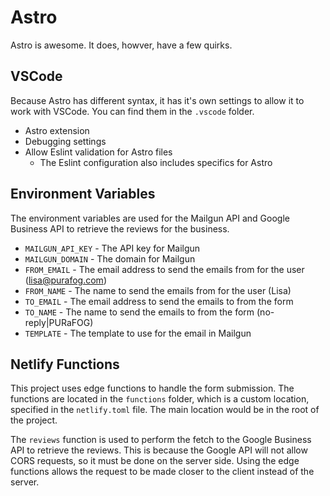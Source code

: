# Astro

Astro is awesome. It does, howver, have a few quirks.

## VSCode

Because Astro has different syntax, it has it's own settings to allow it to work with VSCode.
You can find them in the `.vscode` folder.

- Astro extension
- Debugging settings
- Allow Eslint validation for Astro files
  - The Eslint configuration also includes specifics for Astro

## Environment Variables

The environment variables are used for the Mailgun API and Google Business API to retrieve the reviews
for the business.

- `MAILGUN_API_KEY` - The API key for Mailgun
- `MAILGUN_DOMAIN` - The domain for Mailgun
- `FROM_EMAIL` - The email address to send the emails from for the user (lisa@purafog.com)
- `FROM_NAME` - The name to send the emails from for the user (Lisa)
- `TO_EMAIL` - The email address to send the emails to from the form
- `TO_NAME` - The name to send the emails to from the form (no-reply|PURaFOG)
- `TEMPLATE` - The template to use for the email in Mailgun


## Netlify Functions

This project uses edge functions to handle the form submission. The functions are located in the `functions` folder,
which is a custom location, specified in the `netlify.toml` file. The main location would be in the root of the project.

The `reviews` function is used to perform the fetch to the Google Business API to retrieve the reviews. This is because
the Google API will not allow CORS requests, so it must be done on the server side. Using the edge functions allows
the request to be made closer to the client instead of the server.
